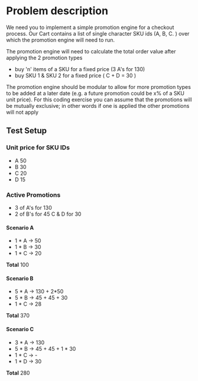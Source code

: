 

# Problem description

We need you to implement a simple promotion engine for a checkout process. Our Cart contains a list of single character SKU ids (A, B, C.	) over which the promotion engine will need to run.

The promotion engine will need to calculate the total order value after applying the 2 promotion types
- buy 'n' items of a SKU for a fixed price (3 A's for 130)
- buy SKU 1 & SKU 2 for a fixed price ( C + D = 30 )

The promotion engine should be modular to allow for more promotion types to be added at a later date (e.g. a future promotion could be x% of a SKU unit price). For this coding exercise you can assume that the promotions will be mutually exclusive; in other words if one is applied the other promotions will not apply

## Test Setup
### Unit price for SKU IDs 
- A	50
- B	30
- C	20
- D	15

### Active Promotions

- 3 of A's for 130
- 2 of B's for 45 C & D for 30

#### Scenario A
- 1 * A -> 50
- 1 * B -> 30
- 1 * C -> 20

**Total**
100


#### Scenario B
- 5 * A -> 130 + 2*50
- 5 * B -> 45 + 45 + 30
- 1 * C -> 28

**Total**
370

#### Scenario C
- 3 * A -> 130
- 5 * B -> 45 + 45 + 1 * 30
- 1 * C -> -
- 1 * D -> 30

**Total**
280

